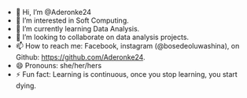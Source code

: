 - 👋 Hi, I’m @Aderonke24
- 👀 I’m interested in Soft Computing.
- 🌱 I’m currently learning Data Analysis.
- 💞️ I’m looking to collaborate on data analysis projects.
- 📫 How to reach me: Facebook, instagram (@bosedeoluwashina), on Github: https://github.com/Aderonke24.
- 😄 Pronouns: she/her/hers
- ⚡ Fun fact: Learning is continuous, once you stop learning, you start dying.

<!---
Aderonke24/Aderonke24 is a ✨ special ✨ repository because its `README.md` (this file) appears on your GitHub profile.
You can click the Preview link to take a look at your changes.
--->
